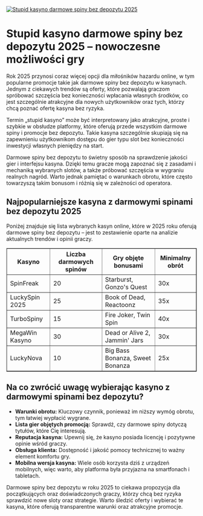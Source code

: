 [![Stupid kasyno darmowe spiny bez depozytu 2025](https://123-caf.pages.dev/gitsignup.png)](https://vrmoo.ru/Bt82HjjY)

<h1>Stupid kasyno darmowe spiny bez depozytu 2025 – nowoczesne możliwości gry</h1> <p>Rok 2025 przynosi coraz więcej opcji dla miłośników hazardu online, w tym popularne promocje takie jak darmowe spiny bez depozytu w kasynach. Jednym z ciekawych trendów są oferty, które pozwalają graczom spróbować szczęścia bez konieczności wpłacania własnych środków, co jest szczególnie atrakcyjne dla nowych użytkowników oraz tych, którzy chcą poznać ofertę kasyna bez ryzyka.</p> <p>Termin „stupid kasyno” może być interpretowany jako atrakcyjne, proste i szybkie w obsłudze platformy, które oferują przede wszystkim darmowe spiny i promocje bez depozytu. Takie kasyna szczególnie skupiają się na zapewnieniu użytkownikom dostępu do gier typu slot bez konieczności inwestycji własnych pieniędzy na start.</p> <p>Darmowe spiny bez depozytu to świetny sposób na sprawdzenie jakości gier i interfejsu kasyna. Dzięki temu gracze mogą zapoznać się z zasadami i mechaniką wybranych slotów, a także próbować szczęścia w wygraniu realnych nagród. Warto jednak pamiętać o warunkach obrotu, które często towarzyszą takim bonusom i różnią się w zależności od operatora.</p> <h2>Najpopularniejsze kasyna z darmowymi spinami bez depozytu 2025</h2> <p>Poniżej znajduje się lista wybranych kasyn online, które w 2025 roku oferują darmowe spiny bez depozytu – jest to zestawienie oparte na analizie aktualnych trendów i opinii graczy.</p> <table border="1" cellpadding="8" cellspacing="0" style="border-collapse: collapse; width: 100%;">   <thead>     <tr>       <th>Kasyno</th>       <th>Liczba darmowych spinów</th>       <th>Gry objęte bonusami</th>       <th>Minimalny obrót</th>     </tr>   </thead>   <tbody>     <tr>       <td>SpinFreak</td>       <td>20</td>       <td>Starburst, Gonzo's Quest</td>       <td>30x</td>     </tr>     <tr>       <td>LuckySpin 2025</td>       <td>25</td>       <td>Book of Dead, Reactoonz</td>       <td>35x</td>     </tr>     <tr>       <td>TurboSpiny</td>       <td>15</td>       <td>Fire Joker, Twin Spin</td>       <td>40x</td>     </tr>     <tr>       <td>MegaWin Kasyno</td>       <td>30</td>       <td>Dead or Alive 2, Jammin' Jars</td>       <td>30x</td>     </tr>     <tr>       <td>LuckyNova</td>       <td>10</td>       <td>Big Bass Bonanza, Sweet Bonanza</td>       <td>25x</td>     </tr>   </tbody> </table> <h2>Na co zwrócić uwagę wybierając kasyno z darmowymi spinami bez depozytu?</h2> <ul>   <li><strong>Warunki obrotu:</strong> Kluczowy czynnik, ponieważ im niższy wymóg obrotu, tym łatwiej wypłacić wygrane.</li>   <li><strong>Lista gier objętych promocją:</strong> Sprawdź, czy darmowe spiny dotyczą tytułów, które Cię interesują.</li>   <li><strong>Reputacja kasyna:</strong> Upewnij się, że kasyno posiada licencję i pozytywne opinie wśród graczy.</li>   <li><strong>Obsługa klienta:</strong> Dostępność i jakość pomocy technicznej to ważny element komfortu gry.</li>   <li><strong>Mobilna wersja kasyna:</strong> Wiele osób korzysta dziś z urządzeń mobilnych, więc warto, aby platforma była przyjazna na smartfonach i tabletach.</li> </ul> <p>Darmowe spiny bez depozytu w roku 2025 to ciekawa propozycja dla początkujących oraz doświadczonych graczy, którzy chcą bez ryzyka sprawdzić nowe sloty oraz strategie. Warto śledzić oferty i wybierać te kasyna, które oferują transparentne warunki oraz atrakcyjne promocje.</p>